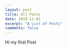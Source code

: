 ```yaml
---
layout: post
title: All Posts
date: 2019-11-01
excerpt: "A List of Posts"
comments: false
---
```

Hi my first Post
